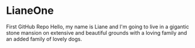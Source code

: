 # LianeOne
First GitHub Repo
Hello, my name is Liane and I'm going to live in a gigantic stone mansion on extensive and beautiful grounds with a loving family and an added family of lovely dogs.
